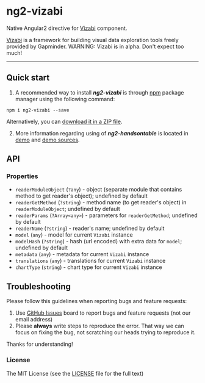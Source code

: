 # ng2-vizabi

Native Angular2 directive for [Vizabi](https://github.com/Gapminder/vizabi) component.

[Vizabi](https://github.com/Gapminder/vizabi) is a framework for building visual data exploration tools freely provided by Gapminder. WARNING: Vizabi is in alpha. Don't expect too much!

- - -

## Quick start

1. A recommended way to install ***ng2-vizabi*** is through [npm](https://www.npmjs.com/search?q=ng2-vizabi) package manager using the following command:

  `npm i ng2-vizabi --save`

  Alternatively, you can [download it in a ZIP file](https://github.com/VS-work/ng2-vizabi/archive/master.zip).

2. More information regarding using of ***ng2-handsontable*** is located in
  [demo](http://VS-work.github.io/ng2-vizabi/) and [demo sources](https://github.com/VS-work/ng2-vizabi/tree/master/demo).

## API

### Properties

  * `readerModuleObject` (`?any`) - object (separate module that contains method to get reader's object); undefined by default
  * `readerGetMethod` (`?string`) - method name (to get reader's object) in `readerModuleObject`; undefined by default
  * `readerParams` (`?Array<any>`) - parameters for `readerGetMethod`; undefined by default
  * `readerName` (`?string`) - reader's name; undefined by default
  * `model` (`any`) - model for current `Vizabi` instance
  * `modelHash` (`?string`) - hash (url encoded) with extra data for `model`; undefined by default 
  * `metadata` (`any`) - metadata for current `Vizabi` instance
  * `translations` (`any`) - translations for current `Vizabi` instance
  * `chartType` (`string`) - chart type for current `Vizabi` instance

## Troubleshooting

Please follow this guidelines when reporting bugs and feature requests:

1. Use [GitHub Issues](https://github.com/VS-work/ng2-vizabi/issues) board to report bugs and feature requests (not our email address)
2. Please **always** write steps to reproduce the error. That way we can focus on fixing the bug, not scratching our heads trying to reproduce it.

Thanks for understanding!

### License

The MIT License (see the [LICENSE](https://github.com/VS-work/ng2-vizabi/blob/master/LICENSE) file for the full text)